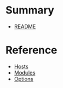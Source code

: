 # Summary

- [README](./README.md)

# Reference

- [Hosts](./hosts.md)
- [Modules](./modules.md)
- [Options](./options.md)
